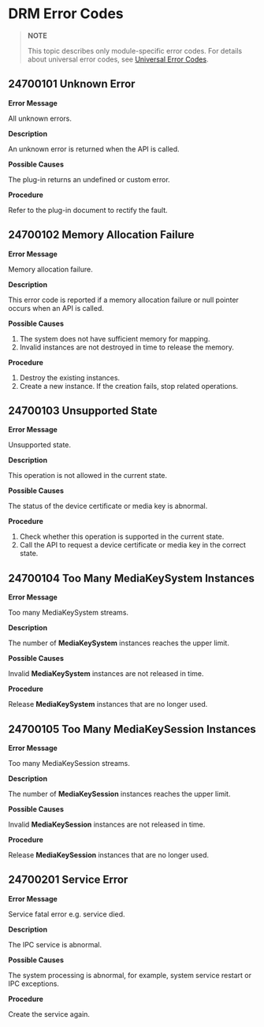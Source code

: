# DRM Error Codes

> **NOTE**
>
> This topic describes only module-specific error codes. For details about universal error codes, see [Universal Error Codes](../errorcode-universal.md).

## 24700101 Unknown Error

**Error Message**

All unknown errors.

**Description**

An unknown error is returned when the API is called.

**Possible Causes**

The plug-in returns an undefined or custom error.

**Procedure**

Refer to the plug-in document to rectify the fault.

## 24700102 Memory Allocation Failure

**Error Message**

Memory allocation failure.

**Description**

This error code is reported if a memory allocation failure or null pointer occurs when an API is called.

**Possible Causes**

1. The system does not have sufficient memory for mapping.
2. Invalid instances are not destroyed in time to release the memory.

**Procedure**

1. Destroy the existing instances.
2. Create a new instance. If the creation fails, stop related operations.

## 24700103 Unsupported State

**Error Message**

Unsupported state.

**Description**

This operation is not allowed in the current state.

**Possible Causes**

The status of the device certificate or media key is abnormal.

**Procedure**

1. Check whether this operation is supported in the current state.
2. Call the API to request a device certificate or media key in the correct state.

## 24700104 Too Many MediaKeySystem Instances

**Error Message**

Too many MediaKeySystem streams.

**Description**

The number of **MediaKeySystem** instances reaches the upper limit.

**Possible Causes**

Invalid **MediaKeySystem** instances are not released in time.

**Procedure**

Release **MediaKeySystem** instances that are no longer used.

## 24700105 Too Many MediaKeySession Instances

**Error Message**

Too many MediaKeySession streams.

**Description**

The number of **MediaKeySession** instances reaches the upper limit.

**Possible Causes**

Invalid **MediaKeySession** instances are not released in time.

**Procedure**

Release **MediaKeySession** instances that are no longer used.

## 24700201 Service Error

**Error Message**

Service fatal error e.g. service died.

**Description**

The IPC service is abnormal.

**Possible Causes**

The system processing is abnormal, for example, system service restart or IPC exceptions.

**Procedure**

Create the service again.
